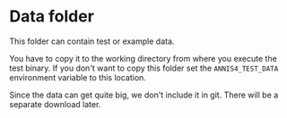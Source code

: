 Data folder
===========

This folder can contain test or example data.

You have to copy it to the working directory from where you
execute the test binary. If you don't want to copy this folder
set the `ANNIS4_TEST_DATA` environment variable to this location.

Since the data can get quite big, we don't include it in git.
There will be a separate download later.


